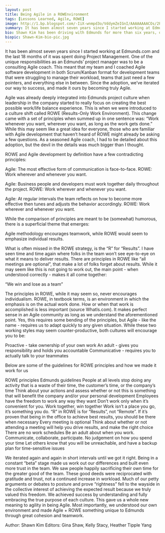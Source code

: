 ```yaml
---
layout: post
title: Being Agile in a ROWEnvironment
tags: [Lessons Learned, Agile, ROWE]
image: http://1.bp.blogspot.com/-IiX-wnmpd3o/VddymZeIGnI/AAAAAAAACOs/2PgO4FsMS-w/s1600/Shawn.jpg
summary: It has been almost seven years since I started working at Edmunds.com and the last 18 months of it was spent doing Project Management. One of the unique responsibilities as an Edmunds’ project manager was to be...
bio: Shawn Kim has been driving with Edmunds for more than six years, originally as a data developer, then as a technical project manager. He enjoys various outdoor activities including snowboarding, surfing, biking, and golfing. He works on many different areas of the organization as an Agile coach, innovation manager, and PMO strategist.
biopic: Shawn-Kim-bio-pic.jpg
---
```


It has been almost seven years since I started working at Edmunds.com and the last 18 months of it was spent doing Project Management. One of the unique responsibilities as an Edmunds’ project manager was to be a consulting Agile coach. This meant that my team and I coached Agile software development in both Scrum/Kanban format for development teams that were struggling to manage their workload, teams that just need a few pointers, and everything else in between. Since the adoption, we’ve iterated our way to success, and made it ours by becoming truly Agile.


Agile was already deeply integrated into Edmunds project culture when leadership in the company started to really focus on creating the best possible work/life balance experience. This is when we were introduced to a culture shift called ROWE (Results-Only Work Environment). This change came with a set of principles when summed up in one sentence was: “Work whenever you want, wherever you want, as long as the work gets done.” While this may seem like a great idea for everyone, those who are familiar with Agile development that haven’t heard of ROWE might already be asking a few questions. As a seasoned Agile coach, I had to be detailed about this adoption, but the devil in the details was much bigger than I thought.


ROWE and Agile development by definition have a few contradicting principles:


Agile: The most effective form of communication is face-to-face.
ROWE: Work wherever and whenever you want.


Agile: Business people and developers must work together daily throughout the project.
ROWE: Work wherever and whenever you want.


Agile: At regular intervals the team reflects on how to become more effective then tunes and adjusts the behavior accordingly.
ROWE: Work wherever and whenever you want.


While the comparison of principles are meant to be (somewhat) humorous, there is a superficial theme that emerges: 


Agile methodology encourages teamwork, while ROWE would seem to emphasize individual results.


What is often missed in the ROWE strategy, is the “R” for “Results”. I have seen time and time again where folks in the team won’t see eye-to-eye on what it means to deliver results. There are principles in ROWE like “all meetings are optional”, that make a lot of folks forget about results. While it may seem like this is not going to work out, the main point - when understood correctly - makes it all come together:


“We win and lose as a team”


The principles in ROWE, while it may seem so, never encourages individualism. ROWE, in textbook terms, is an environment in which the emphasis is on the actual work done. How or when that work is accomplished is less important (source WhatIs.com). It makes perfect sense in an Agile community as long as we understand the aforementioned point. Yes, this requires some bending of the principles, but Agile - like the name - requires us to adapt quickly to any given situation. While these two working styles may seem counter-productive, both cultures will encourage you to be:


Proactive - take ownership of your own work
An adult - gives you responsibility and holds you accountable
Communicative - requires you to actually talk to your teammates


Below are some of the guidelines for ROWE principles and how we made it work for us


ROWE principles
Edmunds guidelines
People at all levels stop doing any activity that is a waste of their time, the customer’s time, or the company’s time
Think about your actions and assess whether or not this is something that will benefit the company and/or your personal development
Employees have the freedom to work any way they want
Don’t work only when it’s convenient for you. Work together, win together
Work isn’t a place you go, it’s something you do.
“R” in ROWE is for “Results”, not “Remote”. If it’s proven that being in the office to achieve best results, you should be there when necessary
Every meeting is optional
Think about whether or not attending a meeting will help you drive results, and make the right choice
There are no work schedules
Be an adult about when you work. Communicate, collaborate, participate.
No judgement on how you spend your time
Let others know that you will be unreachable, and have a backup plan for time-sensitive issues

 We iterated again and again in short intervals until we got it right. Being in a constant “beta” stage made us work out our differences and built even more trust in the team. We saw people happily sacrificing their own time for the greater good of the team. These good deeds were reciprocated with gratitude and trust, not a continued increase in workload. Much of our petty arguments or debates to posture and prove “rightness” fell to the wayside in the collective interest of achieving the expected result because we truly valued this freedom. We achieved success by understanding and fully embracing the true purpose of each culture. This gave us a whole new meaning to agility in being Agile. Most importantly, we understood our own environment and made Agile + ROWE something unique to Edmunds through great cohesion and teamwork. 

Author: Shawn Kim
Editors: Gina Shaw, Kelly Stacy, Heather Tipple Yang


